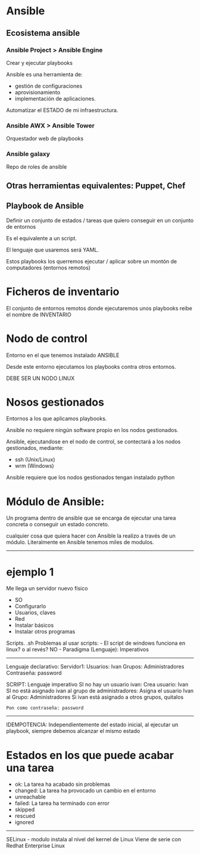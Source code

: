 # Ansible

## Ecosistema ansible

### Ansible Project > Ansible Engine

Crear y ejecutar playbooks

Ansible es una herramienta de:
- gestión de configuraciones
- aprovisionamiento 
- implementación de aplicaciones.

Automatizar el ESTADO de mi infraestructura.

### Ansible AWX > Ansible Tower

Orquestador web de playbooks

### Ansible galaxy

Repo de roles de ansible

## Otras herramientas equivalentes: Puppet, Chef


## Playbook de Ansible

Definir un conjunto de estados / tareas que quiero conseguir en un conjunto de entornos

Es el equivalente a un script.

El lenguaje que usaremos será YAML.

Estos playbooks los querremos ejecutar / aplicar sobre un montón de computadores (entornos remotos)

# Ficheros de inventario

El conjunto de entornos remotos donde ejecutaremos unos playbooks reibe el nombre de INVENTARIO

# Nodo de control

Entorno en el que tenemos instalado ANSIBLE

Desde este entorno ejecutamos los playbooks contra otros entornos.

DEBE SER UN NODO LINUX

# Nosos gestionados

Entornos a los que aplicamos playbooks.

Ansible no requiere ningún software propio en los nodos gestionados.

Ansible, ejecutandose en el nodo de control, se contectará a los nodos gestionados, mediante:
- ssh (Unix/Linux)
- wrm (Windows)

Ansible requiere que los nodos gestionados tengan instalado python

# Módulo de Ansible:

Un programa dentro de ansible que se encarga de ejecutar una tarea concreta o conseguir un estado concreto.

cualquier cosa que quiera hacer con Ansible la realizo a través de un módulo.
Literalmente en Ansible tenemos miles de modulos.

---

# ejemplo 1

Me llega un servidor nuevo físico
- SO
- Configurarlo
- Usuarios, claves
- Red
- Instalar básicos
- Instalar otros programas

Scripts.     .sh
    Problemas al usar scripts:
    - El script de windows funciona en linux? o al revés? NO
    - Paradigma (Lenguaje): Imperativos
    
---

Lenguaje declarativo:
    Servidor1:
        Usuarios: Ivan
        Grupos: Administradores
        Contraseña: password

SCRIPT: Lenguaje imperativo
    SI no hay un usuario ivan:
        Crea usuario: Ivan
    SI no está asignado ivan al grupo de administradores:
        Asigna el usuario Ivan al Grupo: Administradores
    Si ivan está asignado a otros grupos, quitalos
    
    Pon como contraseña: password


---

IDEMPOTENCIA: Independientemente del estado inicial, al ejecutar un playbook,
              siempre debemos alcanzar el mismo estado

# Estados en los que puede acabar una tarea
- ok:           La tarea ha acabado sin problemas
- changed:      La tarea ha provocado un cambio en el entorno
- unreachable
- failed:       La tarea ha terminado con error
- skipped
- rescued
- ignored

---
SELinux - modulo instala al nivel del kernel de Linux
Viene de serie con Redhat Enterprise Linux